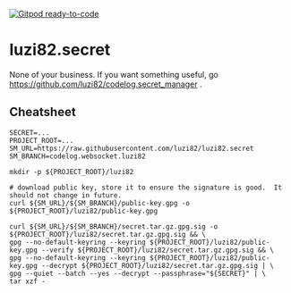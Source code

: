 [![Gitpod ready-to-code](https://img.shields.io/badge/Gitpod-ready--to--code-blue?logo=gitpod)](https://gitpod.io/#https://github.com/luzi82/codelog.secret_manager)

# luzi82.secret

None of your business.
If you want something useful, go https://github.com/luzi82/codelog.secret_manager .

## Cheatsheet

```
SECRET=...
PROJECT_ROOT=...
SM_URL=https://raw.githubusercontent.com/luzi82/luzi82.secret
SM_BRANCH=codelog.websocket.luzi82

mkdir -p ${PROJECT_ROOT}/luzi82

# download public key, store it to ensure the signature is good.  It should not change in future.
curl ${SM_URL}/${SM_BRANCH}/public-key.gpg -o ${PROJECT_ROOT}/luzi82/public-key.gpg

curl ${SM_URL}/${SM_BRANCH}/secret.tar.gz.gpg.sig -o ${PROJECT_ROOT}/luzi82/secret.tar.gz.gpg.sig && \
gpg --no-default-keyring --keyring ${PROJECT_ROOT}/luzi82/public-key.gpg --verify ${PROJECT_ROOT}/luzi82/secret.tar.gz.gpg.sig && \
gpg --no-default-keyring --keyring ${PROJECT_ROOT}/luzi82/public-key.gpg --decrypt ${PROJECT_ROOT}/luzi82/secret.tar.gz.gpg.sig | \
gpg --quiet --batch --yes --decrypt --passphrase="${SECRET}" | \
tar xzf -
```
